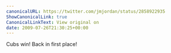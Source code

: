 ```yaml
---
canonicalURL: https://twitter.com/jmjordan/status/2858922935
ShowCanonicalLink: true
CanonicalLinkText: View original on
date: 2009-07-26T21:30:25+00:00
---
```

Cubs win! Back in first place!